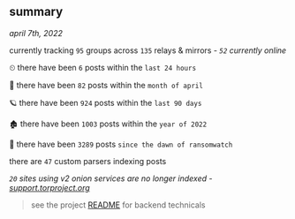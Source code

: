 
## summary
_april 7th, 2022_

currently tracking `95` groups across `135` relays & mirrors - _`52` currently online_

⏲ there have been `6` posts within the `last 24 hours`

🦈 there have been `82` posts within the `month of april`

🪐 there have been `924` posts within the `last 90 days`

🏚 there have been `1003` posts within the `year of 2022`

🦕 there have been `3289` posts `since the dawn of ransomwatch`

there are `47` custom parsers indexing posts

_`20` sites using v2 onion services are no longer indexed - [support.torproject.org](https://support.torproject.org/onionservices/v2-deprecation/)_

> see the project [README](https://github.com/thetanz/ransomwatch#ransomwatch--) for backend technicals
